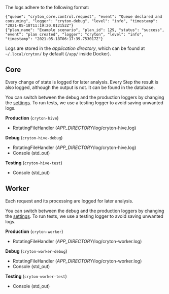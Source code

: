 The logs adhere to the following format:
```
{"queue": "cryton_core.control.request", "event": "Queue declared and consuming", "logger": "cryton-debug", "level": "info", "timestamp": "2021-05-18T11:19:20.012152Z"}
{"plan_name": "Example scenario", "plan_id": 129, "status": "success", "event": "plan created", "logger": "cryton", "level": "info", "timestamp": "2021-05-18T06:17:39.753017Z"}
```

Logs are stored in the *application directory*, which can be found at `~/.local/cryton/` by default (`/app/` inside Docker).

## Core
Every change of state is logged for later analysis. Every Step the result is also logged, although 
the output is not. It can be found in the database.

You can switch between the debug and the production loggers by changing the [settings](settings.md#debug). 
To run tests, we use a testing logger to avoid saving unwanted logs.

**Production** (`cryton-hive`)

- RotatingFileHandler (*APP_DIRECTORY*/log/cryton-hive.log)

**Debug** (`cryton-hive-debug`)

- RotatingFileHandler (*APP_DIRECTORY*/log/cryton-hive.log)
- Console (std_out)

**Testing** (`cryton-hive-test`)

- Console (std_out)

## Worker
Each request and its processing are logged for later analysis.

You can switch between the debug and the production loggers by changing the [settings](settings.md#debug_1). 
To run tests, we use a testing logger to avoid saving unwanted logs.

**Production** (`cryton-worker`)

- RotatingFileHandler (*APP_DIRECTORY*/log/cryton-worker.log)

**Debug** (`cryton-worker-debug`)

- RotatingFileHandler (*APP_DIRECTORY*/log/cryton-worker.log)
- Console (std_out)

**Testing** (`cryton-worker-test`)

- Console (std_out)
